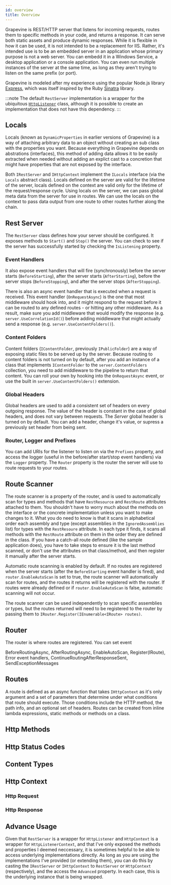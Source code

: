 ```yaml
---
id: overview
title: Overview
---
```


Grapevine is REST/HTTP server that listens for incoming requests, routes them to specific methods in your code, and returns a response. It can serve both static assets and produce dynamic responses. While it is flexible in how it can be used, it is not intended to be a replacement for IIS. Rather, it's intended use is to be an embedded server in an application whose primary purpose is not a web server. You can embedd it in a Windows Service, a desktop application or a console application. You can even run multiple instances of the server at the same time, as long as they aren't trying to listen on the same prefix (or port).

Grapevine is modeled after my experience using the popular Node.js library [Express](http://expressjs.com/), which was itself inspired by the Ruby [Sinatra](http://sinatrarb.com/) library.

:::note
The default `RestServer` implementation is a wrapper for the ubiquitous [`HttpListener`](https://docs.microsoft.com/en-us/dotnet/api/system.net.httplistener?view=net-5.0) class, although it is possible to create an implementation that does not have this dependency.
:::

## Locals

Locals (known as `DynamicProperties` in earlier versions of Grapevine) is a way of attaching arbitrary data to an object without creating an sub class with the properties you want. Because everything in Grapevine depends on abstrations (interfaces), this method of adding data allows it to be easily extracted when needed without adding an explict cast to a concretion that might have properties that are not exposed by the interface.

Both `IRestServer` and `IHttpContext` implement the `ILocals` interface (via the `Locals` abstract class). Locals defined on the server are valid for the lifetime of the server, locals defined on the context are valid only for the lifetime of the request/response cycle. Using locals on the server, we can pass global meta data from the server for use in routes. We can use the locals on the context to pass data output from one route to other routes further along the chain.

## Rest Server

The `RestServer` class defines how your server should be configured. It exposes methods to `Start()` and `Stop()` the server. You can check to see if the server has successfully started by checking the `IsListening` property.

### Event Handlers

It also expose event handlers that will fire (synchronously) before the server starts (`BeforeStarting`), after the server starts (`AfterStarting`), before the server stops (`BeforeStopping`), and after the server stops (`AfterStopping`).

There is also an async event handler that is executed when a request is received. This event handler (`OnRequestAsync`) is the one that most middleware should hook into, and it might respond to the request before it can be routed to any defined routes - or hitting any other middleware. As a result, make sure you add middleware that would modify the response (e.g. `server.UseCorrelationId()`) before adding middleware that might actually send a response (e.g. `server.UseContentFolders()`).

### Content Folders

Content folders (`IContentFolder`, previously `IPublicFolder`) are a way of exposing static files to be served up by the server. Because routing to content folders is not turned on by default, after you add an instance of a class that implements `IContentFolder` to the `server.ContentFolders` collection, you need to add middleware to the pipeline to return that content. You can roll your own by hooking into the `OnRequestAsync` event, or use the built in `server.UseContentFolders()` extension.

### Global Headers

Global headers are used to add a consistent set of headers on every outgoing response. The value of the header is constant in the case of global headers, and does not vary between requests. The _Server_ global header is turned on by default. You can add a header, change it's value, or supress a previously set header from being sent.

### Router, Logger and Prefixes

You can add URIs for the listener to listen on via the `Prefixes` property, and access the logger (useful in the before/after start/stop event handlers) via the `Logger` property. The `Router` property is the router the server will use to route requests to your routes.

## Route Scanner

The route scanner is a property of the router, and is used to automatically scan for types and methods that have `RestResource` and `RestRoute` attributes attached to them. You shouldn't have to worry much about the methods on the interface or the concrete implementation unless you want to make changes to it. What you do need to know is that it scans in alphabetical order each assembly and type (except assemblies in the `IgnoredAssemblies` list) for types with the `RestResoure` attribute. In each type it finds, it scans all methods with the `RestRoute` attribute on them in the order they are defined in the class. If you have a catch-all route defined (like the sample application does), you have to take steps to ensure it is the last method scanned, or don't use the attributes on that class/method, and then register it manually after the server starts.

Automatic route scanning is enabled by default. If no routes are registered when the server starts (after the `BeforeStarting` event handler is fired), and `router.EnableAutoScan` is set to true, the route scanner will automatically scan for routes, and the routes it returns will be registered with the router. If routes were already defined or if `router.EnableAutoScan` is false, automatic scanning will not occur.

The route scanner can be used independently to scan specific assemblies or types, but the routes returned will need to be registered to the router by passing them to `IRouter.Register(IEnumerable<IRoute> routes)`.

## Router

The router is where routes are registered. You can set event

BeforeRoutingAsync, AfterRoutingAsync, EnableAutoScan, Register(IRoute), Error event handlers, ContinueRoutingAfterResponseSent, SendExceptionMessages

## Routes

A route is defined as an async function that takes `IHttpContext` as it's only argument and a set of parameters that determine under what conditions that route should execute. Those conditions include the HTTP method, the path info, and an optional set of headers. Routes can be created from inline lambda expressions, static methods or methods on a class.

## Http Methods

## Http Status Codes

## Content Types

## Http Context

### Http Request

### Http Response

## Advance Usage

Given that `RestServer` is a wrapper for `HttpListener` and `HttpContext` is a wrapper for `HttpListenerContext`, and that I've only exposed the methods and properties I deemed neccessary, it is sometimes helpful to be able to access underlying implementations directly. As long as you are using the implementations I've provided (or extending them), you can do this by casting the `IRestServer` or `IHttpContext` to `RestServer` or `HttpContext` (respectively), and the access the `Advanced` property. In each case, this is the underlying instance that is being wrapped.